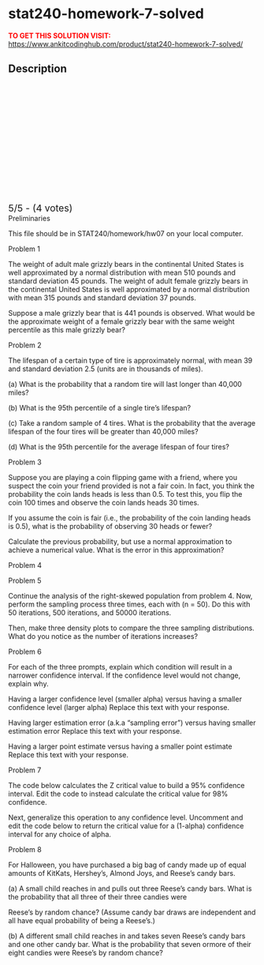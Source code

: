 # stat240-homework-7-solved



**<span style='color:red'>TO GET THIS SOLUTION VISIT:</span>** https://www.ankitcodinghub.com/product/stat240-homework-7-solved/

<h2>Description</h2>



<div class="kk-star-ratings kksr-auto kksr-align-center kksr-valign-top" data-payload="{&quot;align&quot;:&quot;center&quot;,&quot;id&quot;:&quot;127903&quot;,&quot;slug&quot;:&quot;default&quot;,&quot;valign&quot;:&quot;top&quot;,&quot;ignore&quot;:&quot;&quot;,&quot;reference&quot;:&quot;auto&quot;,&quot;class&quot;:&quot;&quot;,&quot;count&quot;:&quot;4&quot;,&quot;legendonly&quot;:&quot;&quot;,&quot;readonly&quot;:&quot;&quot;,&quot;score&quot;:&quot;5&quot;,&quot;starsonly&quot;:&quot;&quot;,&quot;best&quot;:&quot;5&quot;,&quot;gap&quot;:&quot;4&quot;,&quot;greet&quot;:&quot;Rate this product&quot;,&quot;legend&quot;:&quot;5\/5 - (4 votes)&quot;,&quot;size&quot;:&quot;24&quot;,&quot;title&quot;:&quot;STAT240 Homework 7 Solved&quot;,&quot;width&quot;:&quot;138&quot;,&quot;_legend&quot;:&quot;{score}\/{best} - ({count} {votes})&quot;,&quot;font_factor&quot;:&quot;1.25&quot;}">
            
<div class="kksr-stars">
    
<div class="kksr-stars-inactive">
            <div class="kksr-star" data-star="1" style="padding-right: 4px">
            

<div class="kksr-icon" style="width: 24px; height: 24px;"></div>
        </div>
            <div class="kksr-star" data-star="2" style="padding-right: 4px">
            

<div class="kksr-icon" style="width: 24px; height: 24px;"></div>
        </div>
            <div class="kksr-star" data-star="3" style="padding-right: 4px">
            

<div class="kksr-icon" style="width: 24px; height: 24px;"></div>
        </div>
            <div class="kksr-star" data-star="4" style="padding-right: 4px">
            

<div class="kksr-icon" style="width: 24px; height: 24px;"></div>
        </div>
            <div class="kksr-star" data-star="5" style="padding-right: 4px">
            

<div class="kksr-icon" style="width: 24px; height: 24px;"></div>
        </div>
    </div>
    
<div class="kksr-stars-active" style="width: 138px;">
            <div class="kksr-star" style="padding-right: 4px">
            

<div class="kksr-icon" style="width: 24px; height: 24px;"></div>
        </div>
            <div class="kksr-star" style="padding-right: 4px">
            

<div class="kksr-icon" style="width: 24px; height: 24px;"></div>
        </div>
            <div class="kksr-star" style="padding-right: 4px">
            

<div class="kksr-icon" style="width: 24px; height: 24px;"></div>
        </div>
            <div class="kksr-star" style="padding-right: 4px">
            

<div class="kksr-icon" style="width: 24px; height: 24px;"></div>
        </div>
            <div class="kksr-star" style="padding-right: 4px">
            

<div class="kksr-icon" style="width: 24px; height: 24px;"></div>
        </div>
    </div>
</div>
                

<div class="kksr-legend" style="font-size: 19.2px;">
            5/5 - (4 votes)    </div>
    </div>
Preliminaries

This file should be in STAT240/homework/hw07 on your local computer.

Problem 1

The weight of adult male grizzly bears in the continental United States is well approximated by a normal distribution with mean 510 pounds and standard deviation 45 pounds. The weight of adult female grizzly bears in the continental United States is well approximated by a normal distribution with mean 315 pounds and standard deviation 37 pounds.

Suppose a male grizzly bear that is 441 pounds is observed. What would be the approximate weight of a female grizzly bear with the same weight percentile as this male grizzly bear?

Problem 2

The lifespan of a certain type of tire is approximately normal, with mean 39 and standard deviation 2.5 (units are in thousands of miles).

(a) What is the probability that a random tire will last longer than 40,000 miles?

(b) What is the 95th percentile of a single tire’s lifespan?

(c) Take a random sample of 4 tires. What is the probability that the average lifespan of the four tires will be greater than 40,000 miles?

(d) What is the 95th percentile for the average lifespan of four tires?

Problem 3

Suppose you are playing a coin flipping game with a friend, where you suspect the coin your friend provided is not a fair coin. In fact, you think the probability the coin lands heads is less than 0.5. To test this, you flip the coin 100 times and observe the coin lands heads 30 times.

If you assume the coin is fair (i.e., the probability of the coin landing heads is 0.5), what is the probability of observing 30 heads or fewer?

Calculate the previous probability, but use a normal approximation to achieve a numerical value. What is the error in this approximation?

Problem 4

Problem 5

Continue the analysis of the right-skewed population from problem 4. Now, perform the sampling process three times, each with (n = 50). Do this with 50 iterations, 500 iterations, and 50000 iterations.

Then, make three density plots to compare the three sampling distributions. What do you notice as the number of iterations increases?

Problem 6

For each of the three prompts, explain which condition will result in a narrower confidence interval. If the confidence level would not change, explain why.

Having a larger confidence level (smaller alpha) versus having a smaller confidence level (larger alpha) Replace this text with your response.

Having larger estimation error (a.k.a “sampling error”) versus having smaller estimation error Replace this text with your response.

Having a larger point estimate versus having a smaller point estimate Replace this text with your response.

Problem 7

The code below calculates the Z critical value to build a 95% confidence interval. Edit the code to instead calculate the critical value for 98% confidence.

Next, generalize this operation to any confidence level. Uncomment and edit the code below to return the critical value for a (1-alpha) confidence interval for any choice of alpha.

Problem 8

For Halloween, you have purchased a big bag of candy made up of equal amounts of KitKats, Hershey’s, Almond Joys, and Reese’s candy bars.

(a) A small child reaches in and pulls out three Reese’s candy bars. What is the probability that all three of their three candies were

Reese’s by random chance? (Assume candy bar draws are independent and all have equal probability of being a Reese’s.)

(b) A different small child reaches in and takes seven Reese’s candy bars and one other candy bar. What is the probability that seven ormore of their eight candies were Reese’s by random chance?
